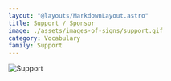 ```yaml
---
layout: "@layouts/MarkdownLayout.astro"
title: Support / Sponsor
image: ./assets/images-of-signs/support.gif
category: Vocabulary
family: Support
---
```


![Support](@signs/support.gif)
